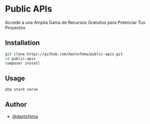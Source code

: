 # Public APIs

Accede a una Amplia Gama de Recursos Gratuitos para Potenciar Tus Proyectos

## Installation

```bash
git clone https://github.com/dantofema/public-apis.git
cd public-apis
composer install
```

## Usage

```php
php stark serve
```

## Author

- [@dantofema](https://www.github.com/dantofema)

